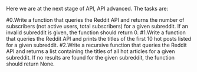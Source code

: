 Here we are at the next stage of API, API advanced.
The tasks are:

#0.Write a function that queries the Reddit API and returns the number of subscribers (not active users, total subscribers) for a given subreddit. If an invalid subreddit is given, the function should return 0.
#1.Write a function that queries the Reddit API and prints the titles of the first 10 hot posts listed for a given subreddit.
#2.Write a recursive function that queries the Reddit API and returns a list containing the titles of all hot articles for a given subreddit. If no results are found for the given subreddit, the function should return None.

